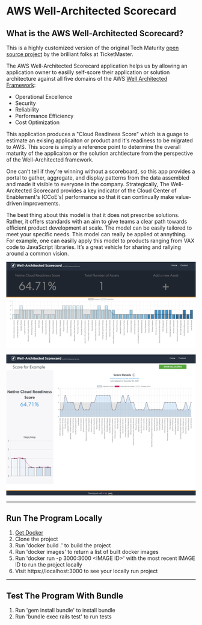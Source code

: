# AWS Well-Architected Scorecard

## What is the AWS Well-Architected Scorecard?
This is a highly customized version of the original Tech Maturity [open source project](https://tech.ticketmaster.com/2016/11/08/getting-to-innovation-faster/) by the brilliant folks at TicketMaster.

The AWS Well-Architected Scorecard application helps us by allowing an application owner to easilly self-score their application or solution architecture against all five domains of the AWS [Well Architected Framework](https://aws.amazon.com/architecture/well-architected/?wa-lens-whitepapers.sort-by=item.additionalFields.sortDate&wa-lens-whitepapers.sort-order=desc):

* Operational Excellence
* Security
* Reliability
* Performance Efficiency
* Cost Optimization


This application produces a "Cloud Readiness Score" which is a guage to estimate an exising applicaiton or product and it's readiness to be migrated to AWS. This score is simply a reference point to determine the overall maturity of the applicaiton or the solution archtiecture from the perspective of the Well-Architected framework.

One can’t tell if they're winning without a scoreboard, so this app provides a portal to gather, aggregate, and display patterns from the data assembled and made it visible to everyone in the company. Strategically, The Well-Arcitected Scorecard provides a key indicator of the Cloud Center of Enablement's (CCoE's) performance so that it can continually make value-driven improvements.

The best thing about this model is that it does not prescribe solutions. Rather, it offers standards with an aim to give teams a clear path towards efficient product development at scale. The model can be easily tailored to meet your specific needs. This model can really be applied ot annything. For example, one can easilly apply this model to products ranging from VAX code to JavaScript libraries. It’s a great vehicle for sharing and rallying around a common vision.

![Screen 1](app/assets/images/Screen1.png)

![Screen 2](app/assets/images/Screen2.png)

----
## Run The Program Locally
1. [Get Docker](https://www.docker.com/get-docker)
2. Clone the project
3. Run 'docker build .' to build the project
4. Run 'docker images' to return a list of built docker images
5. Run 'docker run -p 3000:3000 \<IMAGE ID\>' with the most recent IMAGE ID to run the project locally
6. Visit https://localhost:3000 to see your locally run project

----
## Test The Program With Bundle
1. Run 'gem install bundle' to install bundle
2. Run 'bundle exec rails test' to run tests


